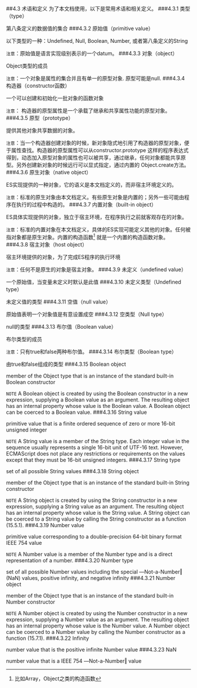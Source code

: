 ##4.3 术语和定义
为了本文档使用，以下是常用术语和相关定义。
###4.3.1
类型（type）

第八条定义的数据值的集合
###4.3.2
原始值（primitive value）

以下类型的一种：Undefined, Null, Boolean, Number, 或者第八条定义的String

`注意`：原始值是语言实现级别表示的一个datum。
###4.3.3
对象（object）

Object类型的成员

`注意`：一个对象是属性的集合并且有单一的原型对象. 原型可能是null.
###4.3.4
构造器（constructor函数）

一个可以创建和初始化一批对象的函数对象

`注意`： 构造器的原型属性是一个承载了继承和共享属性功能的原型对象。
###4.3.5
原型（prototype）

提供其他对象共享数据的对象。

`注意`：当一个构造器创建对象的时候，新对象隐式地引用了构造器的原型对象，便于属性查找。构造器的原型属性可以从constructor.prototype
这样的程序表达式得到，动态加入原型对象的属性也可以被共享，通过继承，任何对象都能共享原型。另外创建新对象的时候远行可以显式指定，通过内置的
Object.create方法。
###4.3.6
原生对象（native object）

ES实现提供的一种对象，它的语义是本文档定义的，而非宿主环境定义的。

`注意`：标准的原生对象由本文档定义。有些原生对象是内置的；另外一些可能由程序在执行的过程中构造的。
###4.3.7
内置对象（built-in object）

ES具体实现提供的对象，独立于宿主环境，在程序执行之前就客观存在的对象。

`注意`：标准的内置对象在本文档定义，具体的ES实现可能定义其他的对象。任何被指对象都是原生对象。内置的构造函数[^built-in-constructor]
就是一个内置的构造函数对象。
###4.3.8
宿主对象（host object）

宿主环境提供的对象，为了完成ES程序的执行环境

`注意`：任何不是原生的对象是宿主对象。
###4.3.9
未定义（undefined value）

一个原始值，当变量未定义时默认是此值
###4.3.10
未定义类型（Undefined type）

未定义值的类型
###4.3.11
空值（null value）

原始值表明一个对象值是有意设置成空
###4.3.12
空类型（Null type）

null的类型
###4.3.13
布尔值（Boolean value）

布尔类型的成员

`注意`：只有true和false两种布尔值。
###4.3.14
布尔类型（Boolean type）

由true和false组成的类型
###4.3.15
Boolean object

member of the Object type that is an instance of the standard built-in Boolean constructor

`NOTE` A Boolean object is created by using the Boolean constructor in a new expression, supplying a Boolean value as an argument.
The resulting object has an internal property whose value is the Boolean value. A Boolean object can be coerced to a Boolean value.
###4.3.16
String value

primitive value that is a finite ordered sequence of zero or more 16-bit unsigned integer

`NOTE` A String value is a member of the String type. Each integer value in the sequence usually represents a single 16-bit unit of UTF-16 text. However, ECMAScript does not place any restrictions or requirements on the values except that they must be 16-bit unsigned integers.
###4.3.17
String type

set of all possible String values
###4.3.18
String object

member of the Object type that is an instance of the standard built-in String constructor

`NOTE` A String object is created by using the String constructor in a new expression, supplying a String value as an argument. The resulting object has an internal property whose value is the String value. A String object can be coerced to a String value by calling the String constructor as a function (15.5.1).
###4.3.19
Number value

primitive value corresponding to a double-precision 64-bit binary format IEEE 754 value

`NOTE` A Number value is a member of the Number type and is a direct representation of a number.
###4.3.20
Number type

set of all possible Number values including the special ―Not-a-Number‖ (NaN) values, positive infinity, and negative infinity
###4.3.21
Number object

member of the Object type that is an instance of the standard built-in Number constructor

`NOTE` A Number object is created by using the Number constructor in a new expression, supplying a Number value as an argument. The resulting object has an internal property whose value is the Number value. A Number object can be coerced to a Number value by calling the Number constructor as a function (15.7.1).
###4.3.22
Infinity

number value that is the positive infinite Number value
###4.3.23
NaN

number value that is a IEEE 754 ―Not-a-Number‖ value

[^built-in-constructor]: 比如Array，Object之类的构造函数